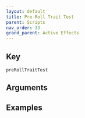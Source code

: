 ```yaml
---
layout: default
title: Pre-Roll Trait Test
parent: Scripts
nav_order: 33
grand_parent: Active Effects
---
```

## Key

`preRollTraitTest`

## Arguments 

## Examples

